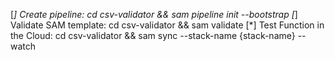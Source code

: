 [*] Create pipeline: cd csv-validator && sam pipeline init --bootstrap
[*] Validate SAM template: cd csv-validator && sam validate
[*] Test Function in the Cloud: cd csv-validator && sam sync --stack-name {stack-name} --watch